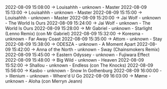 2022-08-09 15:08:00 -> Louisahhh - unknown - Master
2022-08-09 15:13:00 -> Louisahhh - unknown - Master
2022-08-09 15:15:00 -> Louisahhh - unknown - Master
2022-08-09 15:20:00 -> Jai Wolf - unknown - The World Is Ours
2022-08-09 15:24:00 -> Jai Wolf - unknown - The World Is Ours
2022-08-09 15:28:00 -> Mr Gabriel - unknown - Starlight (Lenno Remix) (con Mr Gabriel)
2022-08-09 15:32:00 -> Koresma - unknown - Far Away Coast
2022-08-09 15:35:00 -> Attom - unknown - Stay
2022-08-09 15:38:00 -> ODESZA - unknown - A Moment Apart
2022-08-09 15:42:00 -> Anna of the North - unknown - Sway (Chainsmokers Remix)
2022-08-09 15:45:00 -> Eastern Odyssey - unknown - Fujiwara Effect
2022-08-09 15:48:00 -> Big Wild - unknown - Heaven
2022-08-09 15:52:00 -> Shallou - unknown - Endless (con The Knocks)
2022-08-09 15:56:00 -> Kasbo - unknown - Snow In Gothenburg
2022-08-09 16:00:00 -> Illenium - unknown - Where'd U Go
2022-08-09 16:03:00 -> Møme - unknown - Aloha (con Merryn Jeann)

